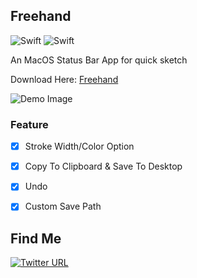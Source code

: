 Freehand
--
![Swift](https://img.shields.io/badge/Version-0.1.3-green.svg)
![Swift](https://img.shields.io/badge/Swift-3-orange.svg)

An MacOS Status Bar App for quick sketch

Download Here: [Freehand](https://github.com/wddwycc/Freehand/releases)


![Demo Image](https://raw.githubusercontent.com/wddwycc/Freehand/master/_images/demo.png)

### Feature
- [x] Stroke Width/Color Option
- [x] Copy To Clipboard & Save To Desktop
- [x] Undo
- [x] Custom Save Path



Find Me
---

[![Twitter URL](https://img.shields.io/twitter/url/http/shields.io.svg?style=social)](https://twitter.com/wddwycc)




